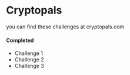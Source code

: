 # Cryptopals

you can find these challenges at cryptopals.com

#### Completed
* Challenge 1
* Challenge 2
* Challenge 3
